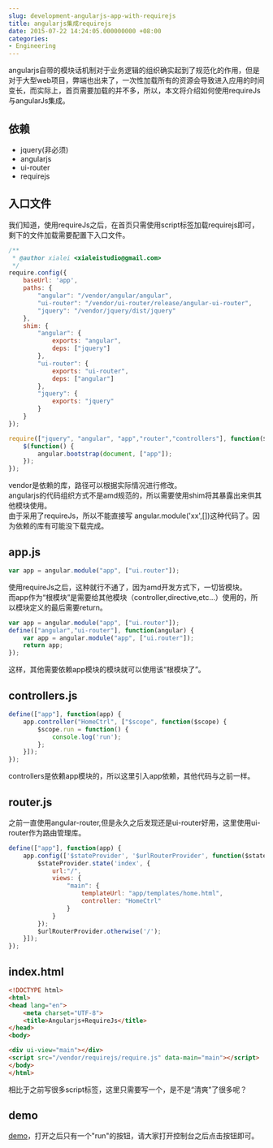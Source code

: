 ```yaml
---
slug: development-angularjs-app-with-requirejs
title: angularjs集成requirejs
date: 2015-07-22 14:24:05.000000000 +08:00
categories:
- Engineering
---
```

angularjs自带的模块话机制对于业务逻辑的组织确实起到了规范化的作用，但是对于大型web项目，弊端也出来了，一次性加载所有的资源会导致进入应用的时间变长，而实际上，首页需要加载的并不多，所以，本文将介绍如何使用requireJs与angularJs集成。
## 依赖
+ jquery(非必须)
+ angularjs
+ ui-router
+ requirejs

## 入口文件
我们知道，使用requireJs之后，在首页只需使用script标签加载requirejs即可，剩下的文件加载需要配置下入口文件。

```javascript
/**
 * @author xialei <xialeistudio@gmail.com>
 */
require.config({
    baseUrl: 'app',
    paths: {
        "angular": "/vendor/angular/angular",
        "ui-router": "/vendor/ui-router/release/angular-ui-router",
        "jquery": "/vendor/jquery/dist/jquery"
    },
    shim: {
        "angular": {
            exports: "angular",
            deps: ["jquery"]
        },
        "ui-router": {
            exports: "ui-router",
            deps: ["angular"]
        },
        "jquery": {
            exports: "jquery"
        }
    }
});

require(["jquery", "angular", "app","router","controllers"], function($, angular) {
    $(function() {
        angular.bootstrap(document, ["app"]);
    });
});
```

vendor是依赖的库，路径可以根据实际情况进行修改。   
angularjs的代码组织方式不是amd规范的，所以需要使用shim将其暴露出来供其他模块使用。   
由于采用了requireJs，所以不能直接写 angular.module('xx',[])这种代码了。因为依赖的库有可能没下载完成。
## app.js

```javascript
var app = angular.module("app", ["ui.router"]);
```

使用requireJs之后，这种就行不通了，因为amd开发方式下，一切皆模块。   
而app作为“根模块”是需要给其他模块（controller,directive,etc...）使用的，所以模块定义的最后需要return。

```javascript
var app = angular.module("app", ["ui.router"]);
define(["angular","ui-router"], function(angular) {
    var app = angular.module("app", ["ui.router"]);
    return app;
});
```

这样，其他需要依赖app模块的模块就可以使用该“根模块了”。
## controllers.js

```javascript
define(["app"], function(app) {
    app.controller("HomeCtrl", ["$scope", function($scope) {
        $scope.run = function() {
            console.log('run');
        };
    }]);
});
```

controllers是依赖app模块的，所以这里引入app依赖，其他代码与之前一样。

## router.js
之前一直使用angular-router,但是永久之后发现还是ui-router好用，这里使用ui-router作为路由管理库。

```javascript
define(["app"], function(app) {
    app.config(['$stateProvider', '$urlRouterProvider', function($stateProvider, $urlRouterProvider) {
        $stateProvider.state('index', {
            url:"/",
            views: {
                "main": {
                    templateUrl: "app/templates/home.html",
                    controller: "HomeCtrl"
                }
            }
        });
        $urlRouterProvider.otherwise('/');
    }]);
});
```

## index.html

```html
<!DOCTYPE html>
<html>
<head lang="en">
    <meta charset="UTF-8">
    <title>Angularjs+RequireJs</title>
</head>
<body>

<div ui-view="main"></div>
<script src="/vendor/requirejs/require.js" data-main="main"></script>
</body>
</html>
```

相比于之前写很多script标签，这里只需要写一个，是不是“清爽”了很多呢？

## demo
[demo](http://ngdemo.sinaapp.com/ng-requirejs/#/)，打开之后只有一个"run"的按钮，请大家打开控制台之后点击按钮即可。
